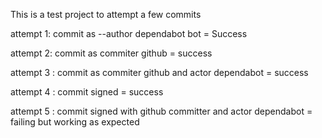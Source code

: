 This is a test project to attempt a few commits 


attempt 1: commit as --author dependabot bot = Success

attempt 2: commit as commiter github = success

attempt 3 : commit as commiter github and actor dependabot = success

attempt 4 : commit signed = success

attempt 5 : commit signed with github committer and actor dependabot = failing but working as expected